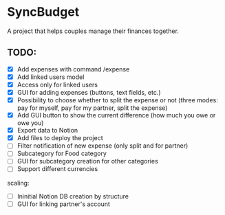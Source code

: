 # SyncBudget

A project that helps couples manage their finances together.

## TODO:
- [x] Add expenses with command /expense <amount>
- [x] Add linked users model
- [x] Access only for linked users
- [x] GUI for adding expenses (buttons, text fields, etc.)
- [x] Possibility to choose whether to split the expense or not (three modes: pay for myself, pay for my partner, split the expense)
- [x] Add GUI button to show the current difference (how much you owe or owe you)
- [x] Export data to Notion
- [x] Add files to deploy the project
- [ ] Filter notification of new expense (only split and for partner)
- [ ] Subcategory for Food category
- [ ] GUI for subcategory creation for other categories
- [ ] Support different currencies

scaling:
- [ ] Ininitial Notion DB creation by structure
- [ ] GUI for linking partner's account